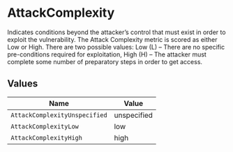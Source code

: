 # AttackComplexity

Indicates conditions beyond the attacker’s control that must exist in order to exploit the vulnerability. The Attack Complexity metric is scored as either Low or High. There are two possible values: Low (L) – There are no specific pre-conditions required for exploitation, High (H) – The attacker must complete some number of preparatory steps in order to get access.


## Values

| Name                          | Value                         |
| ----------------------------- | ----------------------------- |
| `AttackComplexityUnspecified` | unspecified                   |
| `AttackComplexityLow`         | low                           |
| `AttackComplexityHigh`        | high                          |